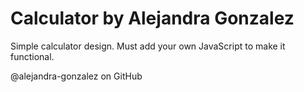 # Calculator by Alejandra Gonzalez

Simple calculator design. Must add your own JavaScript to make it functional.

@alejandra-gonzalez on GitHub